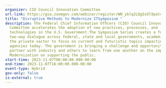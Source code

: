 ```yaml
---
organizer: CIO Council Innovation Committee
url-link: https://gsa.zoomgov.com/webinar/register/WN_yblq2LQgSsOl9patcCAOTw#/registration
title: "Disruptive Methods to Modernize ITSymposium "
description: The Federal Chief Information Ofﬁcers (CIO) Council Innovation
  Committee accelerates the adoption of new practices, processes, and
  technologies in the U.S. Government.The Symposium Series creates a forum for
  two-way dialogue across federal, state and local governments, academia, and
  the private sector to focus on current and futuristic topics impacting
  agencies today. The government is bringing a challenge and opportunity to
  partner with industry and others to learn from one another on the impact of IT
  Modernization on supporting the public.
start-time: 2023-11-07T08:00:00.000-00:00
end-time: 2023-11-07T16:00:00.000-00:00
event-type: Hybrid
gov-only: false
is-external: true
---
```

